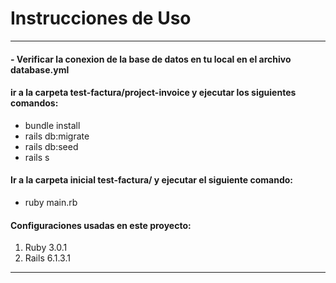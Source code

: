 
# Instrucciones de Uso
-------------
#### - Verificar la conexion de la base de datos en tu local en el archivo database.yml

#### ir a la carpeta test-factura/project-invoice y ejecutar los siguientes comandos:
              
-  bundle install
-  rails db:migrate
-  rails db:seed
-  rails s

####  Ir a la carpeta inicial test-factura/ y ejecutar el siguiente comando:

+ ruby main.rb
  
#### Configuraciones usadas en este proyecto:
                              
1. Ruby 3.0.1
2. Rails 6.1.3.1
                
----
